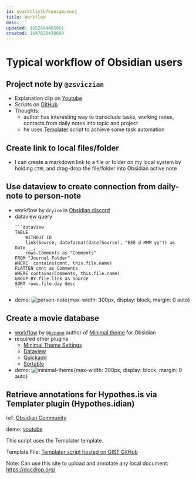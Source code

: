 ```yaml
---
id: qvacktliy1b7kqnigmvewo1
title: Workflow
desc: ''
updated: 1652894485061
created: 1647820438689
---
```

# Typical workflow of Obsidian users

## Project note by `@zsviczian`

- Explanation clip on [Youtube](https://www.youtube.com/watch?v=qIKg_1FNUgk)
- Scripts on [GitHub](https://gist.github.com/zsviczian/fd3fcae4e2c4fa2be668756dca59da06)
- Thoughts: 
    - author has interesting way to transclude tasks, working notes, contacts from daily notes into topic and project
    - he uses [Templater](https://silentvoid13.github.io/Templater/) script to achieve some task automation

## Create link to local files/folder

- I can create a markdown link to a file or folder on my local system by holding `CTRL` and drag-drop the file/folder into Obsidian active note

## Use dataview to create connection from daily-note to person-note

- workflow by `dryice` in [Obsidian discord](https://discord.com/channels/686053708261228577/744933215063638183/972992393123102730)
- dataview query
    ````
    ```dataview
    TABLE 
        WITHOUT ID
        link(Source, dateformat(date(Source), "EEE d MMM yy")) as Date___, 
        rows.Comments as "Comments"
    FROM "Journal Folder"
    WHERE  contains(cmnt, this.file.name)
    FLATTEN cmnt as Comments
    WHERE contains(Comments, this.file.name)
    GROUP BY file.link as Source
    SORT rows.file.day desc
    ```
    ````
- demo: ![person-note](https://media.discordapp.net/attachments/744933215063638183/972992392368095252/unknown.png?width=1416&height=670){max-width: 300px, display: block, margin: 0 auto}

## Create a movie database

- [workflow](https://minimal.guide/Guides/Create+a+movie+database) by [`@kepano`](https://twitter.com/kepano) author of [Minimal theme](https://github.com/kepano/obsidian-minimal) for Obsidian
- required other plugins
    - [Minimal Theme Settings](https://github.com/kepano/obsidian-minimal-settings)
    - [Dataview](https://blacksmithgu.github.io/obsidian-dataview/)
    - [Quickadd](https://github.com/chhoumann/quickadd)
    - [Sortable](https://github.com/alexandru-dinu/obsidian-sortable)
- demo: ![minimal-theme](https://user-images.githubusercontent.com/10565871/148671516-348f2b48-440c-484b-8dc2-27006879a1a7.png){max-width: 300px, display: block, margin: 0 auto}

## Retrieve annotations for Hypothes.is via Templater plugin (Hypothes.idian)

ref: [Obsidian Community](https://forum.obsidian.md/t/retrieve-annotations-for-hypothes-is-via-templater-plugin-hypothes-idian/17225)

demo: [youtube](https://youtu.be/f-mVj_DSaag)

This script uses the Templater template.

Template File: [Templater script hosted on GIST GitHub](https://gist.github.com/tfthacker/c48bca69f1520deed0ecbc8840f6241a)

Note: Can use this site to upload and annotate any local document: https://docdrop.org/